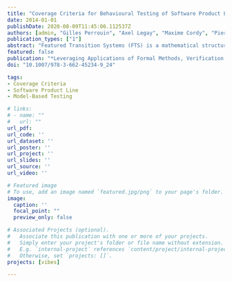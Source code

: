 ```yaml
---
title: "Coverage Criteria for Behavioural Testing of Software Product Lines"
date: 2014-01-01
publishDate: 2020-08-09T11:45:06.112537Z
authors: [admin, "Gilles Perrouin", "Axel Legay", "Maxime Cordy", "Pierre-Yves Schobbens", "Patrick Heymans"]
publication_types: ["1"]
abstract: "Featured Transition Systems (FTS) is a mathematical structure to represent the behaviour of software product line in a concise way. The combination of the well-known transition systems approach to formal behavioural modelling with feature expressions was pivotal to the design of efficient verification approaches. Such approaches indeed avoid to consider products’ behaviour independently, leading to often exponential savings. Building on this successful structure, we lay the foundations of model-based testing approach to SPLs. We define several FTS-aware coverage criteria and report on our experience combining FTS with usage-based testing for configurable websites."
featured: false
publication: "*Leveraging Applications of Formal Methods, Verification and Validation. Technologies for Mastering Change (ISoLA '14)*"
doi: "10.1007/978-3-662-45234-9_24"

tags:
- Coverage Criteria
- Software Product Line
- Model-Based Testing

# links:
# - name: ""
#   url: ""
url_pdf:
url_code: ''
url_dataset: ''
url_poster: ''
url_project: ''
url_slides: ''
url_source: ''
url_video: ''

# Featured image
# To use, add an image named `featured.jpg/png` to your page's folder.
image:
  caption: ''
  focal_point: ""
  preview_only: false

# Associated Projects (optional).
#   Associate this publication with one or more of your projects.
#   Simply enter your project's folder or file name without extension.
#   E.g. `internal-project` references `content/project/internal-project/index.md`.
#   Otherwise, set `projects: []`.
projects: [vibes]

---
```

